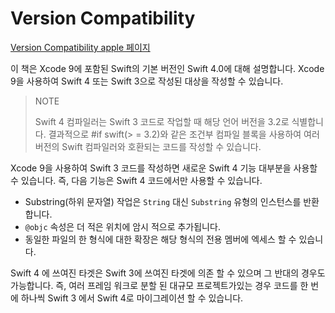 # Version Compatibility
[Version Compatibility apple 페이지](https://developer.apple.com/library/content/documentation/Swift/Conceptual/Swift_Programming_Language/Compatibility.html#//apple_ref/doc/uid/TP40014097-CH45-ID561)

이 책은 Xcode 9에 포함된 Swift의 기본 버전인 Swift 4.0에 대해 설명합니다. Xcode 9을 사용하여 Swift 4 또는 Swift 3으로 작성된 대상을 작성할 수 있습니다.



>NOTE
>
>Swift 4 컴파일러는 Swift 3 코드로 작업할 때 해당 언어 버전을 3.2로 식별합니다. 결과적으로 #if swift(> = 3.2)와 같은 조건부 컴파일 블록을 사용하여 여러 버전의 Swift 컴파일러와 호환되는 코드를 작성할 수 있습니다.


Xcode 9을 사용하여 Swift 3 코드를 작성하면 새로운 Swift 4 기능 대부분을 사용할 수 있습니다. 즉, 다음 기능은 Swift 4 코드에서만 사용할 수 있습니다.


- Substring(하위 문자열) 작업은 ```String``` 대신 ```Substring``` 유형의 인스턴스를 반환합니다.
- ```@objc``` 속성은 더 적은 위치에 암시 적으로 추가됩니다.
- 동일한 파일의 한 형식에 대한 확장은 해당 형식의 전용 멤버에 엑세스 할 수 있습니다.


Swift 4 에 쓰여진 타겟은 Swift 3에 쓰여진 타겟에 의존 할 수 있으며 그 반대의 경우도 가능합니다. 즉, 여러 프레임 워크로 분할 된 대규모 프로젝트가있는 경우 코드를 한 번에 하나씩 Swift 3 에서 Swift 4로 마이그레이션 할 수 있습니다.
